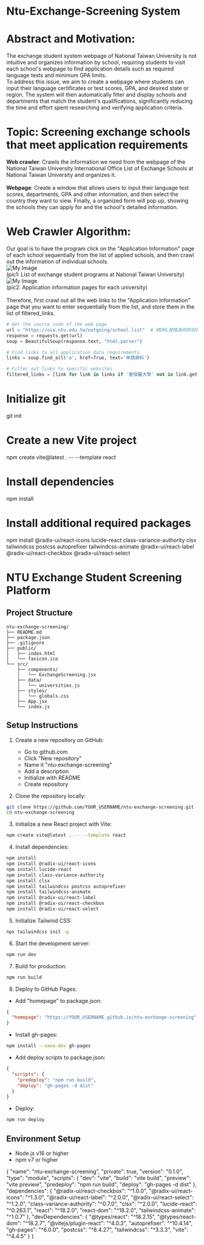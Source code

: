 # Ntu-Exchange-Screening System
# __Abstract and Motivation__:
The exchange student system webpage of National Taiwan University is not intuitive and organizes information by school, requiring students to visit each school's webpage to find application details such as required language tests and minimum GPA limits.<br>
To address this issue, we aim to create a webpage where students can input their language certificates or test scores, GPA, and desired state or region. The system will then automatically filter and display schools and departments that match the student's qualifications, significantly reducing the time and effort spent researching and verifying application criteria.
# Topic: Screening exchange schools that meet application requirements
__Web crawler__: Crawls the information we need from the webpage of the National Taiwan University International Office List of Exchange Schools at National Taiwan University and organizes it.<br> <br>
__Webpage__: Create a window that allows users to input their language test scores, departments, GPA and other information, and then select the country they want to view. Finally, a organized form will pop up, showing the schools they can apply for and the school's detailed information.

# Web Crawler Algorithm:
Our goal is to have the program click on the "Application Information" page of each school sequentially from the list of applied schools, and then crawl out the information of individual schools.<br>
![My Image](pic1.JPEG)<br>
(pic1: List of exchange student programs at National Taiwan University)
![My Image](pic2.jpeg)<br>
(pic2: Application information pages for each university)<br>
 <br>
Therefore, first crawl out all the web links to the "Application Information" page that you want to enter sequentially from the list, and store them in the list of filtered_links.<br>
```python
# Get the source code of the web page
url = "https://oia.ntu.edu.tw/outgoing/school.list"  # 將URL替換為你的目標網頁
response = requests.get(url)
soup = BeautifulSoup(response.text, "html.parser")

# Find links to all application data requirements
links = soup.find_all('a', href=True, text='申請資料')

# Filter out links to specific websites
filtered_links = [link for link in links if '聖保羅大學' not in link.get('href')]
```
# Initialize git
git init

# Create a new Vite project
npm create vite@latest . -- --template react

# Install dependencies
npm install

# Install additional required packages
npm install @radix-ui/react-icons lucide-react class-variance-authority clsx tailwindcss postcss autoprefixer tailwindcss-animate @radix-ui/react-label @radix-ui/react-checkbox @radix-ui/react-select
# NTU Exchange Student Screening Platform

## Project Structure
```
ntu-exchange-screening/
├── README.md
├── package.json
├── .gitignore
├── public/
│   ├── index.html
│   └── favicon.ico
└── src/
    ├── components/
    │   └── ExchangeScreening.jsx
    ├── data/
    │   └── universities.js
    ├── styles/
    │   └── globals.css
    ├── App.jsx
    └── index.js
```

## Setup Instructions

1. Create a new repository on GitHub:
   - Go to github.com
   - Click "New repository"
   - Name it "ntu-exchange-screening"
   - Add a description
   - Initialize with README
   - Create repository

2. Clone the repository locally:
```bash
git clone https://github.com/YOUR_USERNAME/ntu-exchange-screening.git
cd ntu-exchange-screening
```

3. Initialize a new React project with Vite:
```bash
npm create vite@latest . -- --template react
```

4. Install dependencies:
```bash
npm install
npm install @radix-ui/react-icons
npm install lucide-react
npm install class-variance-authority
npm install clsx
npm install tailwindcss postcss autoprefixer
npm install tailwindcss-animate
npm install @radix-ui/react-label
npm install @radix-ui/react-checkbox
npm install @radix-ui/react-select
```

5. Initialize Tailwind CSS:
```bash
npx tailwindcss init -p
```

6. Start the development server:
```bash
npm run dev
```

7. Build for production:
```bash
npm run build
```

8. Deploy to GitHub Pages:
- Add "homepage" to package.json:
```json
{
  "homepage": "https://YOUR_USERNAME.github.io/ntu-exchange-screening"
}
```
- Install gh-pages:
```bash
npm install --save-dev gh-pages
```
- Add deploy scripts to package.json:
```json
{
  "scripts": {
    "predeploy": "npm run build",
    "deploy": "gh-pages -d dist"
  }
}
```
- Deploy:
```bash
npm run deploy
```

## Environment Setup
- Node.js v16 or higher
- npm v7 or higher

{
  "name": "ntu-exchange-screening",
  "private": true,
  "version": "0.1.0",
  "type": "module",
  "scripts": {
    "dev": "vite",
    "build": "vite build",
    "preview": "vite preview",
    "predeploy": "npm run build",
    "deploy": "gh-pages -d dist"
  },
  "dependencies": {
    "@radix-ui/react-checkbox": "^1.0.0",
    "@radix-ui/react-icons": "^1.3.0",
    "@radix-ui/react-label": "^2.0.0",
    "@radix-ui/react-select": "^1.2.0",
    "class-variance-authority": "^0.7.0",
    "clsx": "^2.0.0",
    "lucide-react": "^0.263.1",
    "react": "^18.2.0",
    "react-dom": "^18.2.0",
    "tailwindcss-animate": "^1.0.7"
  },
  "devDependencies": {
    "@types/react": "^18.2.15",
    "@types/react-dom": "^18.2.7",
    "@vitejs/plugin-react": "^4.0.3",
    "autoprefixer": "^10.4.14",
    "gh-pages": "^6.0.0",
    "postcss": "^8.4.27",
    "tailwindcss": "^3.3.3",
    "vite": "^4.4.5"
  }
}
